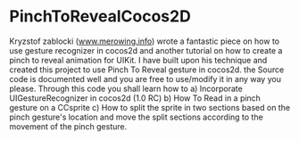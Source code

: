 PinchToRevealCocos2D
====================

Kryzstof zablocki (www.merowing.info) wrote a fantastic piece on how to use gesture recognizer in cocos2d and another tutorial on how to create a pinch to reveal animation for UIKit. I have built upon his technique and created this project to use Pinch To Reveal gesture in cocos2d. the Source code is documented well and you are free to use/modify it in any way you please. Through this code you shall learn how to a) Incorporate UIGestureRecognizer in cocos2d (1.0 RC) b) How To Read in a pinch gesture on a CCsprite c) How to split the sprite in two sections based on the pinch gesture's location and move the split sections according to the movement of the pinch gesture.